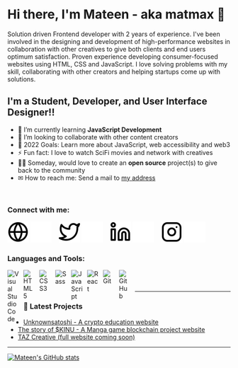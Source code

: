 # Hi there, I'm Mateen - aka matmax 👋

Solution driven Frontend developer with 2 years of experience. I've been involved in the designing and development of high-performance websites in collaboration with other creatives to give both clients and end users optimum satisfaction. Proven experience developing consumer-focused websites using HTML, CSS and JavaScript. I love solving problems with my skill, collaborating with other creators and helping startups come up with solutions.

## I'm a Student, Developer, and User Interface Designer!!

- 🌱 I’m currently learning **JavaScript Development**
- 👯 I’m looking to collaborate with other content creators
- 🥅 2022 Goals: Learn more about JavaScript, web accessibility and web3
- ⚡ Fun fact: I love to watch SciFi movies and network with creatives
- 🐱‍🏍 Someday, would love to create an **open source** project(s) to give back to the community
- ✉ How to reach me: Send a mail to [my address](mateendeveloper@gmail.com)

<br>

### Connect with me:

[![website](./img/globe-light.svg)](https://mateen-ui.vercel.app#gh-light-mode-only)
[![website](./img/globe-dark.svg)](https://mateen-ui.vercel.app#gh-dark-mode-only)
&nbsp;&nbsp;
[![website](./img/twitter-light.svg)](https://twitter.com/mateenUI#gh-light-mode-only)
[![website](./img/twitter-dark.svg)](https://twitter.com/mateenUI#gh-dark-mode-only)
&nbsp;&nbsp;
[![website](./img/linkedin-light.svg)](https://linkedin.com/in/mateen-gbadamosi#gh-light-mode-only)
[![website](./img/linkedin-dark.svg)](https://linkedin.com/in/mateen-gbadamosi#gh-dark-mode-only)
&nbsp;&nbsp;
[![website](./img/instagram-light.svg)](https://instagram.com/mateen.ui#gh-light-mode-only)
[![website](./img/instagram-dark.svg)](https://instagram.com/mateen.ui#gh-dark-mode-only)

### Languages and Tools:

<img align="left" alt="Visual Studio Code" width="26px" src="https://cdn.jsdelivr.net/gh/devicons/devicon/icons/vscode/vscode-original.svg" style="padding-right:10px;" />
<img align="left" alt="HTML5" width="26px" src="https://cdn.jsdelivr.net/gh/devicons/devicon/icons/html5/html5-original.svg" style="padding-right:10px;" />
<img align="left" alt="CSS3" width="26px" src="https://cdn.jsdelivr.net/gh/devicons/devicon/icons/css3/css3-original.svg" style="padding-right:10px;" />
<img align="left" alt="Sass" width="26px" src="https://cdn.jsdelivr.net/gh/devicons/devicon/icons/sass/sass-original.svg" style="padding-right:10px;" />
<img align="left" alt="JavaScript" width="26px" src="https://cdn.jsdelivr.net/gh/devicons/devicon/icons/javascript/javascript-original.svg" style="padding-right:10px;" />
<img align="left" alt="React" width="26px" src="https://cdn.jsdelivr.net/gh/devicons/devicon/icons/react/react-original.svg" style="padding-right:10px;" />
<img align="left" alt="Git" width="26px" src="https://cdn.jsdelivr.net/gh/devicons/devicon/icons/git/git-original.svg" style="padding-right:10px;" />
<img align="left" alt="GitHub" width="26px" src="https://user-images.githubusercontent.com/3369400/139447912-e0f43f33-6d9f-45f8-be46-2df5bbc91289.png" style="padding-right:10px;" />

<br />
<br />

---

### 📕 Latest Projects

<!-- PROJECT-LIST:START -->

- [Unknownsatoshi - A crypto education website](https://unknownsatoshi.com)
- [The story of $KINU - A Manga game blockchain project website](https://kimetsu-inu.vercel.app)
- [ TAZ Creative (full website coming soon)](https://tazcreative.io)

<!-- PROJECT-LIST:END -->

---

[![Mateen's GitHub stats](https://github-readme-stats.vercel.app/api?username=matmaxgraphics)](https://github.com/anuraghazra/github-readme-stats)

[website]: https://codeSTACKr.com
[course]: http://vsCodeHero.com
[twitter]: https://twitter.com/mateenUI
[instagram]: https://instagram.com/mateen.ui
[linkedin]: https://linkedin.com/in/mateen-gbadamosi
